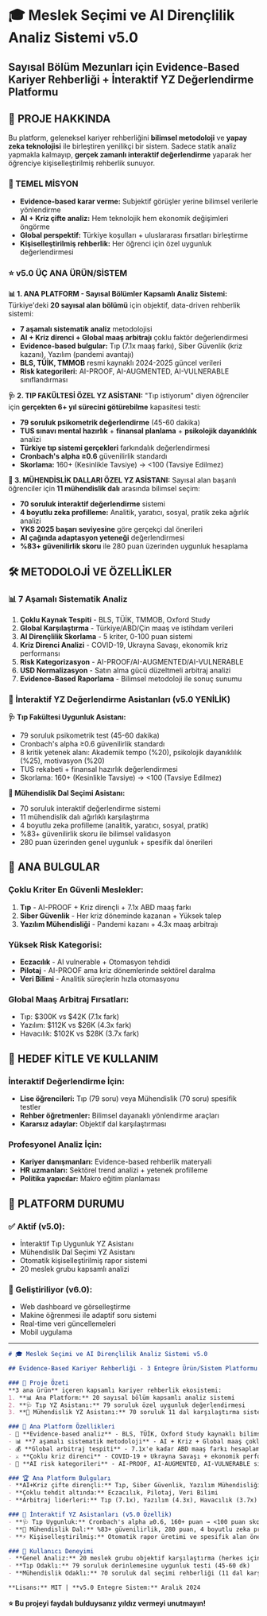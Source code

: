 # 🎓 Meslek Seçimi ve AI Dirençlilik Analiz Sistemi v5.0

## Sayısal Bölüm Mezunları için Evidence-Based Kariyer Rehberliği + İnteraktif YZ Değerlendirme Platformu

## 🚀 PROJE HAKKINDA

Bu platform, geleneksel kariyer rehberliğini **bilimsel metodoloji** ve **yapay zeka teknolojisi** ile birleştiren yenilikçi bir sistem. Sadece statik analiz yapmakla kalmayıp, **gerçek zamanlı interaktif değerlendirme** yaparak her öğrenciye kişiselleştirilmiş rehberlik sunuyor.

### **🎯 TEMEL MİSYON**
- **Evidence-based karar verme:** Subjektif görüşler yerine bilimsel verilerle yönlendirme
- **AI + Kriz çifte analiz:** Hem teknolojik hem ekonomik değişimleri öngörme  
- **Global perspektif:** Türkiye koşulları + uluslararası fırsatları birleştirme
- **Kişiselleştirilmiş rehberlik:** Her öğrenci için özel uygunluk değerlendirmesi

### **⭐ v5.0 ÜÇ ANA ÜRÜN/SİSTEM**

**📊 1. ANA PLATFORM - Sayısal Bölümler Kapsamlı Analiz Sistemi:**
Türkiye'deki **20 sayısal alan bölümü** için objektif, data-driven rehberlik sistemi:
- **7 aşamalı sistematik analiz** metodolojisi  
- **AI + Kriz direnci + Global maaş arbitrajı** çoklu faktör değerlendirmesi
- **Evidence-based bulgular:** Tıp (7.1x maaş farkı), Siber Güvenlik (kriz kazanı), Yazılım (pandemi avantajı)
- **BLS, TÜİK, TMMOB** resmi kaynaklı 2024-2025 güncel verileri
- **Risk kategorileri:** AI-PROOF, AI-AUGMENTED, AI-VULNERABLE sınıflandırması

**🩺 2. TIP FAKÜLTESİ ÖZEL YZ ASİSTANI:**
"Tıp istiyorum" diyen öğrenciler için **gerçekten 6+ yıl sürecini götürebilme** kapasitesi testi:
- **79 soruluk psikometrik değerlendirme** (45-60 dakika)
- **TUS sınavı mental hazırlık** + **finansal planlama** + **psikolojik dayanıklılık** analizi
- **Türkiye tıp sistemi gerçekleri** farkındalık değerlendirmesi  
- **Cronbach's alpha ≥0.6** güvenilirlik standardı
- **Skorlama:** 160+ (Kesinlikle Tavsiye) → <100 (Tavsiye Edilmez)

**🔧 3. MÜHENDİSLİK DALLARI ÖZEL YZ ASİSTANI:**
Sayısal alan başarılı öğrenciler için **11 mühendislik dalı** arasında bilimsel seçim:
- **70 soruluk interaktif değerlendirme** sistemi
- **4 boyutlu zeka profilleme:** Analitik, yaratıcı, sosyal, pratik zeka ağırlık analizi
- **YKS 2025 başarı seviyesine** göre gerçekçi dal önerileri
- **AI çağında adaptasyon yeteneği** değerlendirmesi
- **%83+ güvenilirlik skoru** ile 280 puan üzerinden uygunluk hesaplama

## 🛠️ METODOLOJİ VE ÖZELLİKLER

### **📊 7 Aşamalı Sistematik Analiz**
1. **Çoklu Kaynak Tespiti** - BLS, TÜİK, TMMOB, Oxford Study
2. **Global Karşılaştırma** - Türkiye/ABD/Çin maaş ve istihdam verileri
3. **AI Dirençlilik Skorlama** - 5 kriter, 0-100 puan sistemi
4. **Kriz Direnci Analizi** - COVID-19, Ukrayna Savaşı, ekonomik kriz performansı
5. **Risk Kategorizasyon** - AI-PROOF/AI-AUGMENTED/AI-VULNERABLE
6. **USD Normalizasyon** - Satın alma gücü düzeltmeli arbitraj analizi
7. **Evidence-Based Raporlama** - Bilimsel metodoloji ile sonuç sunumu

### **🤖 İnteraktif YZ Değerlendirme Asistanları (v5.0 YENİLİK)**

**🩺 Tıp Fakültesi Uygunluk Asistanı:**
- 79 soruluk psikometrik test (45-60 dakika)
- Cronbach's alpha ≥0.6 güvenilirlik standardı
- 8 kritik yetenek alanı: Akademik tempo (%20), psikolojik dayanıklılık (%25), motivasyon (%20)
- TUS rekabeti + finansal hazırlık değerlendirmesi
- Skorlama: 160+ (Kesinlikle Tavsiye) → <100 (Tavsiye Edilmez)

**🔧 Mühendislik Dal Seçimi Asistanı:**
- 70 soruluk interaktif değerlendirme sistemi
- 11 mühendislik dalı ağırlıklı karşılaştırma
- 4 boyutlu zeka profilleme (analitik, yaratıcı, sosyal, pratik)
- %83+ güvenilirlik skoru ile bilimsel validasyon
- 280 puan üzerinden genel uygunluk + spesifik dal önerileri

## 🎯 ANA BULGULAR

### **Çoklu Kriter En Güvenli Meslekler:**
1. **Tıp** - AI-PROOF + Kriz dirençli + 7.1x ABD maaş farkı
2. **Siber Güvenlik** - Her kriz döneminde kazanan + Yüksek talep
3. **Yazılım Mühendisliği** - Pandemi kazanı + 4.3x maaş arbitrajı

### **Yüksek Risk Kategorisi:**
- **Eczacılık** - AI vulnerable + Otomasyon tehdidi
- **Pilotaj** - AI-PROOF ama kriz dönemlerinde sektörel daralma
- **Veri Bilimi** - Analitik süreçlerin hızla otomasyonu

### **Global Maaş Arbitraj Fırsatları:**
- Tıp: $300K vs $42K (7.1x fark)
- Yazılım: $112K vs $26K (4.3x fark)  
- Havacılık: $102K vs $28K (3.7x fark)

## 🎯 HEDEF KİTLE VE KULLANIM

### **İnteraktif Değerlendirme İçin:**
- **Lise öğrencileri:** Tıp (79 soru) veya Mühendislik (70 soru) spesifik testler
- **Rehber öğretmenler:** Bilimsel dayanaklı yönlendirme araçları
- **Kararsız adaylar:** Objektif dal karşılaştırması

### **Profesyonel Analiz İçin:**
- **Kariyer danışmanları:** Evidence-based rehberlik materyali
- **HR uzmanları:** Sektörel trend analizi + yetenek profilleme
- **Politika yapıcılar:** Makro eğitim planlaması

## 🚀 PLATFORM DURUMU

### **✅ Aktif (v5.0):**
- İnteraktif Tıp Uygunluk YZ Asistanı
- Mühendislik Dal Seçimi YZ Asistanı  
- Otomatik kişiselleştirilmiş rapor sistemi
- 20 meslek grubu kapsamlı analizi

### **🔮 Geliştiriliyor (v6.0):**
- Web dashboard ve görselleştirme
- Makine öğrenmesi ile adaptif soru sistemi
- Real-time veri güncellemeleri
- Mobil uygulama

---

```markdown
# 🎓 Meslek Seçimi ve AI Dirençlilik Analiz Sistemi v5.0

## Evidence-Based Kariyer Rehberliği - 3 Entegre Ürün/Sistem Platformu

### 🚀 Proje Özeti
**3 ana ürün** içeren kapsamlı kariyer rehberlik ekosistemi:
1. **📊 Ana Platform:** 20 sayısal bölüm kapsamlı analiz sistemi
2. **🩺 Tıp YZ Asistanı:** 79 soruluk özel uygunluk değerlendirmesi  
3. **🔧 Mühendislik YZ Asistanı:** 70 soruluk 11 dal karşılaştırma sistemi

### 🎯 Ana Platform Özellikleri
- 🔬 **Evidence-based analiz** - BLS, TÜİK, Oxford Study kaynaklı bilimsel rehberlik
- 📊 **7 aşamalı sistematik metodoloji** - AI + Kriz + Global maaş çoklu faktör analizi
- 💰 **Global arbitraj tespiti** - 7.1x'e kadar ABD maaş farkı hesaplama
- ⚔️ **Çoklu kriz direnci** - COVID-19 + Ukrayna Savaşı + ekonomik performans değerlendirme
- 🤖 **AI risk kategorileri** - AI-PROOF, AI-AUGMENTED, AI-VULNERABLE sınıflandırma

### 🏆 Ana Platform Bulguları
- **AI+Kriz çifte dirençli:** Tıp, Siber Güvenlik, Yazılım Mühendisliği
- **Çoklu tehdit altında:** Eczacılık, Pilotaj, Veri Bilimi
- **Arbitraj liderleri:** Tıp (7.1x), Yazılım (4.3x), Havacılık (3.7x) ABD avantajı

### 🤖 İnteraktif YZ Asistanları (v5.0 Özellik)
- **🩺 Tıp Uygunluk:** Cronbach's alpha ≥0.6, 160+ puan → <100 puan skorlama, TUS+finansal+psikolojik hazırlık
- **🔧 Mühendislik Dal:** %83+ güvenilirlik, 280 puan, 4 boyutlu zeka profilleme, 11 dal karşılaştırması
- **⚡ Kişiselleştirilmiş:** Otomatik rapor üretimi ve spesifik alan önerileri

### 🎯 Kullanıcı Deneyimi
- **Genel Analiz:** 20 meslek grubu objektif karşılaştırma (herkes için)
- **Tıp Odaklı:** 79 soruluk derinlemesine uygunluk testi (45-60 dk)
- **Mühendislik Odaklı:** 70 soruluk dal seçimi rehberliği (11 dal karşılaştırma)

**Lisans:** MIT | **v5.0 Entegre Sistem:** Aralık 2024
```

**⭐ Bu projeyi faydalı bulduysanız yıldız vermeyi unutmayın!**
